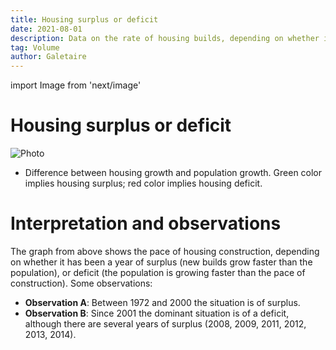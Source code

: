 ```yaml
---
title: Housing surplus or deficit
date: 2021-08-01
description: Data on the rate of housing builds, depending on whether it has been a year of surplus (rate of construction increases faster than population growth) or deficit (the population is growing faster than the rate of construction).
tag: Volume
author: Galetaire
---
```


import Image from 'next/image'

# Housing surplus or deficit

<Image
  src="/images/difhabitatges.png"
  alt="Photo"
  width={856}
  height={498}
  priority
  className="next-image"
/>

- Difference between housing growth and population growth. Green color implies housing surplus; red color implies housing deficit.

# Interpretation and observations

The graph from above shows the pace of housing construction, depending on whether it has been a year of surplus (new builds grow faster than the population), or deficit (the population is growing faster than the pace of construction). Some observations:

- **Observation A**: Between 1972 and 2000 the situation is of surplus.
- **Observation B**: Since 2001 the dominant situation is of a deficit, although there are several years of surplus (2008, 2009, 2011, 2012, 2013, 2014).
